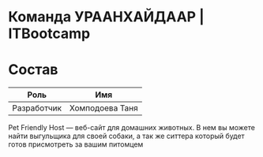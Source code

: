 # Команда УРААНХАЙДААР | ITBootcamp
# Состав
| Роль | Имя |
| --- | --- |
| Разработчик | Хомподоева Таня |
Pet Friendly Host —  веб-сайт для домашних животных. В нем вы можете найти выгульщика для своей собаки, а так же ситтера который будет готов присмотреть за вашим питомцем

